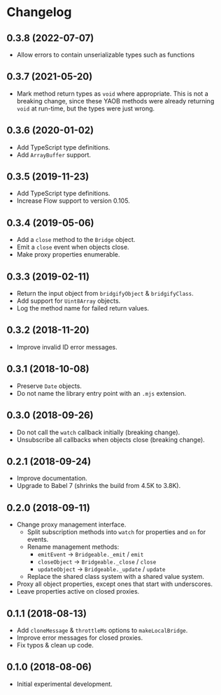 # Changelog

## 0.3.8 (2022-07-07)

- Allow errors to contain unserializable types such as functions

## 0.3.7 (2021-05-20)

- Mark method return types as `void` where appropriate. This is not a breaking change, since these YAOB methods were already returning `void` at run-time, but the types were just wrong.

## 0.3.6 (2020-01-02)

- Add TypeScript type definitions.
- Add `ArrayBuffer` support.

## 0.3.5 (2019-11-23)

- Add TypeScript type definitions.
- Increase Flow support to version 0.105.

## 0.3.4 (2019-05-06)

- Add a `close` method to the `Bridge` object.
- Emit a `close` event when objects close.
- Make proxy properties enumerable.

## 0.3.3 (2019-02-11)

- Return the input object from `bridgifyObject` & `bridgifyClass`.
- Add support for `Uint8Array` objects.
- Log the method name for failed return values.

## 0.3.2 (2018-11-20)

- Improve invalid ID error messages.

## 0.3.1 (2018-10-08)

- Preserve `Date` objects.
- Do not name the library entry point with an `.mjs` extension.

## 0.3.0 (2018-09-26)

- Do not call the `watch` callback initially (breaking change).
- Unsubscribe all callbacks when objects close (breaking change).

## 0.2.1 (2018-09-24)

- Improve documentation.
- Upgrade to Babel 7 (shrinks the build from 4.5K to 3.8K).

## 0.2.0 (2018-09-11)

- Change proxy management interface.
  - Split subscription methods into `watch` for properties and `on` for events.
  - Rename management methods:
    - `emitEvent` -> `Bridgeable._emit` / `emit`
    - `closeObject` -> `Bridgeable._close` / `close`
    - `updateObject` -> `Bridgeable._update` / `update`
  - Replace the shared class system with a shared value system.
- Proxy all object properties, except ones that start with underscores.
- Leave properties active on closed proxies.

## 0.1.1 (2018-08-13)

- Add `cloneMessage` & `throttleMs` options to `makeLocalBridge`.
- Improve error messages for closed proxies.
- Fix typos & clean up code.

## 0.1.0 (2018-08-06)

- Initial experimental development.
